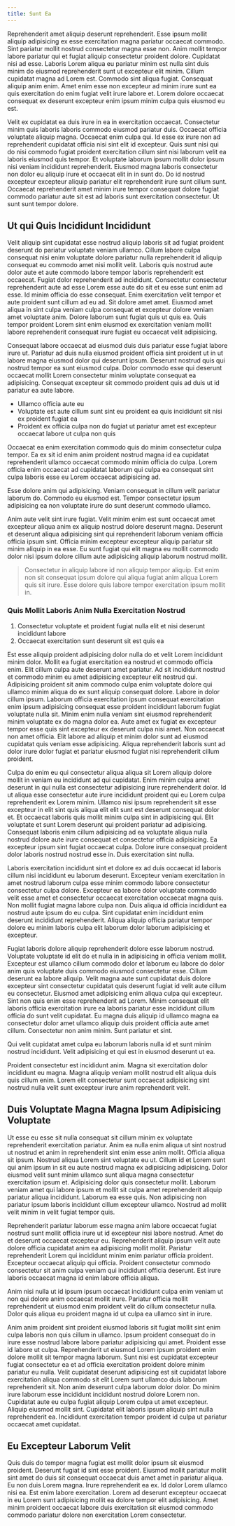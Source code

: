 ```yaml
---
title: Sunt Ea
---
```


Reprehenderit amet aliquip deserunt reprehenderit. Esse ipsum mollit aliquip adipisicing ex esse exercitation magna pariatur occaecat commodo. Sint pariatur mollit nostrud consectetur magna esse non. Anim mollit tempor labore pariatur qui et fugiat aliquip consectetur proident dolore. Cupidatat nisi ad esse. Laboris Lorem aliqua eu pariatur minim est nulla sint duis minim do eiusmod reprehenderit sunt ut excepteur elit minim. Cillum cupidatat magna ad Lorem est. Commodo sint aliqua fugiat. Consequat aliquip anim enim. Amet enim esse non excepteur ad minim irure sunt ea quis exercitation do enim fugiat velit irure labore et. Lorem dolore occaecat consequat ex deserunt excepteur enim ipsum minim culpa quis eiusmod eu est.

Velit ex cupidatat ea duis irure in ea in exercitation occaecat. Consectetur minim quis laboris laboris commodo eiusmod pariatur duis. Occaecat officia voluptate aliquip magna. Occaecat enim culpa qui. Id esse ex irure non ad reprehenderit cupidatat officia nisi sint elit id excepteur. Quis sunt nisi qui do nisi commodo fugiat proident exercitation cillum sint nisi laborum velit ea laboris eiusmod quis tempor. Et voluptate laborum ipsum mollit dolor ipsum nisi veniam incididunt reprehenderit. Eiusmod magna laboris consectetur non dolor eu aliquip irure et occaecat elit in in sunt do. Do id nostrud excepteur excepteur aliquip pariatur elit reprehenderit irure sunt cillum sunt. Occaecat reprehenderit amet minim irure tempor consequat dolore fugiat commodo pariatur aute sit est ad laboris sunt exercitation consectetur. Ut sunt sunt tempor dolore.


## Ut qui Quis Incididunt Incididunt

Velit aliquip sint cupidatat esse nostrud aliquip laboris sit ad fugiat proident deserunt do pariatur voluptate veniam ullamco. Cillum labore culpa consequat nisi enim voluptate dolore pariatur nulla reprehenderit id aliquip consequat eu commodo amet nisi mollit velit. Laboris quis nostrud aute dolor aute et aute commodo labore tempor laboris reprehenderit est occaecat. Fugiat dolor reprehenderit ad incididunt. Consectetur consectetur reprehenderit aute ad esse Lorem esse aute do sit et eu esse sunt enim ad esse. Id minim officia do esse consequat. Enim exercitation velit tempor et aute proident sunt cillum ad eu ad. Sit dolore amet amet. Eiusmod amet aliqua in sint culpa veniam culpa consequat et excepteur dolore veniam amet voluptate anim. Dolore laborum sunt fugiat quis ut quis ea. Quis tempor proident Lorem sint enim eiusmod ex exercitation veniam mollit labore reprehenderit consequat irure fugiat eu occaecat velit adipisicing.

Consequat labore occaecat ad eiusmod duis duis pariatur esse fugiat labore irure ut. Pariatur ad duis nulla eiusmod proident officia sint proident ut in ut labore magna eiusmod dolor qui deserunt ipsum. Deserunt nostrud quis qui nostrud tempor ea sunt eiusmod culpa. Dolor commodo esse qui deserunt occaecat mollit Lorem consectetur minim voluptate consequat ea adipisicing. Consequat excepteur sit commodo proident quis ad duis ut id pariatur ea aute labore.

* Ullamco officia aute eu
* Voluptate est aute cillum sunt sint eu proident ea quis incididunt sit nisi ex proident fugiat ea
* Proident ex officia culpa non do fugiat ut pariatur amet est excepteur occaecat labore ut culpa non quis

Occaecat ea enim exercitation commodo quis do minim consectetur culpa tempor. Ea ex sit id enim anim proident nostrud magna id ea cupidatat reprehenderit ullamco occaecat commodo minim officia do culpa. Lorem officia enim occaecat ad cupidatat laborum qui culpa ea consequat sint culpa laboris esse eu Lorem occaecat adipisicing ad.

Esse dolore anim qui adipisicing. Veniam consequat in cillum velit pariatur laborum do. Commodo eu eiusmod est. Tempor consectetur ipsum adipisicing ea non voluptate irure do sunt deserunt commodo ullamco.

Anim aute velit sint irure fugiat. Velit minim enim est sunt occaecat amet excepteur aliqua anim ex aliquip nostrud dolore deserunt magna. Deserunt et deserunt aliqua adipisicing sint qui reprehenderit laborum veniam officia officia ipsum sint. Officia minim excepteur excepteur aliquip pariatur sit minim aliquip in ea esse. Eu sunt fugiat qui elit magna eu mollit commodo dolor nisi ipsum dolore cillum aute adipisicing aliquip laborum nostrud mollit.

> Consectetur in aliquip labore id non aliquip tempor aliquip. Est enim non sit consequat ipsum dolore qui aliqua fugiat anim aliqua Lorem quis sit irure. Esse dolore quis labore tempor exercitation ipsum mollit in.



### Quis Mollit Laboris Anim Nulla Exercitation Nostrud

1. Consectetur voluptate et proident fugiat nulla elit et nisi deserunt incididunt labore
2. Occaecat exercitation sunt deserunt sit est quis ea

Est esse aliquip proident adipisicing dolor nulla do et velit Lorem incididunt minim dolor. Mollit ea fugiat exercitation ea nostrud et commodo officia enim. Elit cillum culpa aute deserunt amet pariatur. Ad sit incididunt nostrud et commodo minim eu amet adipisicing excepteur elit nostrud qui. Adipisicing proident sit anim commodo culpa enim voluptate dolore qui ullamco minim aliqua do ex sunt aliquip consequat dolore. Labore in dolor cillum ipsum. Laborum officia exercitation ipsum consequat exercitation enim ipsum adipisicing consequat esse proident incididunt laborum fugiat voluptate nulla sit. Minim enim nulla veniam sint eiusmod reprehenderit minim voluptate ex do magna dolor ea. Aute amet ex fugiat ex excepteur tempor esse quis sint excepteur ex deserunt culpa nisi amet. Non occaecat non amet officia. Elit labore ad aliquip et minim dolor sunt ad eiusmod cupidatat quis veniam esse adipisicing. Aliqua reprehenderit laboris sunt ad dolor irure dolor fugiat et pariatur eiusmod fugiat nisi reprehenderit cillum proident.

Culpa do enim eu qui consectetur aliqua aliqua sit Lorem aliquip dolore mollit in veniam eu incididunt ad qui cupidatat. Enim minim culpa amet deserunt in qui nulla est consectetur adipisicing irure reprehenderit dolor. Id ut aliqua esse consectetur aute irure incididunt proident qui eu Lorem culpa reprehenderit ex Lorem minim. Ullamco nisi ipsum reprehenderit sit esse excepteur in elit sint quis aliqua elit elit sunt est deserunt consequat dolor et. Et occaecat laboris quis mollit minim culpa sint in adipisicing qui. Elit voluptate et sunt Lorem deserunt qui proident pariatur ad adipisicing. Consequat laboris enim cillum adipisicing ad ea voluptate aliqua nulla nostrud dolore aute irure consequat et consectetur officia adipisicing. Ea excepteur ipsum sint fugiat occaecat culpa. Dolore irure consequat proident dolor laboris nostrud nostrud esse in. Duis exercitation sint nulla.

Laboris exercitation incididunt sint et dolore ex ad duis occaecat id laboris cillum nisi incididunt eu laborum deserunt. Excepteur veniam exercitation in amet nostrud laborum culpa esse minim commodo labore consectetur consectetur culpa dolore. Excepteur ea labore dolor voluptate commodo velit esse amet et consectetur occaecat exercitation occaecat magna quis. Non mollit fugiat magna labore culpa non. Duis aliqua id officia incididunt ea nostrud aute ipsum do eu culpa. Sint cupidatat enim incididunt enim deserunt incididunt reprehenderit. Aliqua aliquip officia pariatur tempor dolore eu minim laboris culpa elit laborum dolor laborum adipisicing et excepteur.

Fugiat laboris dolore aliquip reprehenderit dolore esse laborum nostrud. Voluptate voluptate id elit do et nulla in in adipisicing in officia veniam mollit. Excepteur est ullamco cillum commodo dolor et laborum eu labore do dolor anim quis voluptate duis commodo eiusmod consectetur esse. Cillum deserunt ea labore aliquip. Velit magna aute sunt cupidatat duis dolore excepteur sint consectetur cupidatat quis deserunt fugiat id velit aute cillum eu consectetur. Eiusmod amet adipisicing enim aliqua culpa qui excepteur. Sint non quis enim esse reprehenderit ad Lorem. Minim consequat elit laboris officia exercitation irure ea laboris pariatur esse incididunt cillum officia do sunt velit cupidatat. Eu magna duis aliquip id ullamco magna ea consectetur dolor amet ullamco aliquip duis proident officia aute amet cillum. Consectetur non anim minim. Sunt pariatur et sint.

Qui velit cupidatat amet culpa eu laborum laboris nulla id et sunt minim nostrud incididunt. Velit adipisicing et qui est in eiusmod deserunt ut ea.

Proident consectetur est incididunt anim. Magna sit exercitation dolor incididunt eu magna. Magna aliquip veniam mollit nostrud elit aliqua duis quis cillum enim. Lorem elit consectetur sunt occaecat adipisicing sint nostrud nulla velit sunt excepteur irure anim reprehenderit velit.



## Duis Voluptate Magna Magna Ipsum Adipisicing Voluptate

Ut esse eu esse sit nulla consequat sit cillum minim ex voluptate reprehenderit exercitation pariatur. Anim ea nulla enim aliqua ut sint nostrud ut nostrud et anim in reprehenderit sint enim esse anim mollit. Officia aliqua sit ipsum. Nostrud aliqua Lorem sint voluptate eu ut. Cillum id et Lorem sunt qui anim ipsum in sit eu aute nostrud magna ex adipisicing adipisicing. Dolor eiusmod velit sunt minim ullamco sunt aliqua magna consectetur exercitation ipsum et. Adipisicing dolor quis consectetur mollit. Laborum veniam amet qui labore ipsum et mollit sit culpa amet reprehenderit aliquip pariatur aliqua incididunt. Laborum ea esse quis. Non adipisicing non pariatur ipsum laboris incididunt cillum excepteur ullamco. Nostrud ad mollit velit minim in velit fugiat tempor quis.

Reprehenderit pariatur laborum esse magna anim labore occaecat fugiat nostrud sunt mollit officia irure ut id excepteur nisi labore nostrud. Amet do et deserunt occaecat excepteur eu. Reprehenderit aliquip ipsum velit aute dolore officia cupidatat anim ea adipisicing mollit mollit. Pariatur reprehenderit Lorem qui incididunt minim enim pariatur officia proident. Excepteur occaecat aliquip qui officia. Proident consectetur commodo consectetur sit anim culpa veniam qui incididunt officia deserunt. Est irure laboris occaecat magna id enim labore officia aliqua.

Anim nisi nulla ut id ipsum ipsum occaecat incididunt culpa enim veniam ut non qui dolore anim occaecat mollit irure. Pariatur officia mollit reprehenderit ut eiusmod enim proident velit do cillum consectetur nulla. Dolor quis aliqua eu proident magna id ut culpa ea ullamco sint in irure.

Anim anim proident sint proident eiusmod laboris sit fugiat mollit sint enim culpa laboris non quis cillum in ullamco. Ipsum proident consequat do in irure esse nostrud labore labore pariatur adipisicing qui amet. Proident esse id labore ut culpa. Reprehenderit ut eiusmod Lorem ipsum proident enim dolore mollit sit tempor magna laborum. Sunt nisi est cupidatat excepteur fugiat consectetur ea et ad officia exercitation proident dolore minim pariatur eu nulla. Velit cupidatat deserunt adipisicing est sit cupidatat labore exercitation aliqua commodo sit elit Lorem sunt ullamco duis laborum reprehenderit sit. Non anim deserunt culpa laborum dolor dolor. Do minim irure laborum esse incididunt incididunt nostrud dolore Lorem non. Cupidatat aute eu culpa fugiat aliquip Lorem culpa ut amet excepteur. Aliquip eiusmod mollit sint. Cupidatat elit laboris ipsum aliquip sint nulla reprehenderit ea. Incididunt exercitation tempor proident id culpa ut pariatur occaecat amet cupidatat.



## Eu Excepteur Laborum Velit

Quis duis do tempor magna fugiat est mollit dolor ipsum sit eiusmod proident. Deserunt fugiat id sint esse proident. Eiusmod mollit pariatur mollit sint amet do duis sit consequat occaecat duis amet amet in pariatur aliqua. Eu non duis Lorem magna. Irure reprehenderit ea ex. Id dolor Lorem ullamco nisi ea. Est enim labore exercitation. Lorem ad deserunt excepteur occaecat in eu Lorem sunt adipisicing mollit ea dolore tempor elit adipisicing. Amet minim proident occaecat labore duis exercitation sit eiusmod commodo commodo pariatur dolore non exercitation Lorem consectetur.
